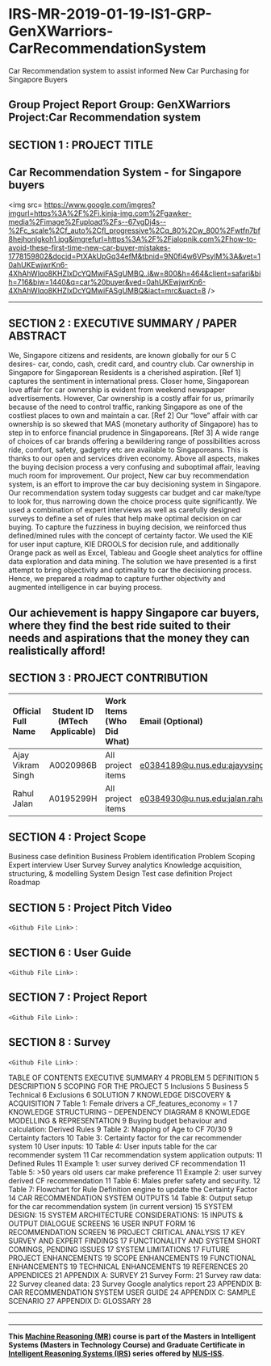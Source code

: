 # IRS-MR-2019-01-19-IS1-GRP-GenXWarriors-CarRecommendationSystem
Car Recommendation system to assist informed New Car Purchasing for Singapore Buyers


Group Project Report
Group: GenXWarriors
Project:Car Recommendation system
---


## SECTION 1 : PROJECT TITLE
## Car Recommendation System - for Singapore buyers 


<img src= https://www.google.com/imgres?imgurl=https%3A%2F%2Fi.kinja-img.com%2Fgawker-media%2Fimage%2Fupload%2Fs--67vgDj4s--%2Fc_scale%2Cf_auto%2Cfl_progressive%2Cq_80%2Cw_800%2Fwtfn7bf8hejhonlgkoh1.jpg&imgrefurl=https%3A%2F%2Fjalopnik.com%2Fhow-to-avoid-these-first-time-new-car-buyer-mistakes-1778159802&docid=PtXAkUpGq34efM&tbnid=9N0fi4w6VPsylM%3A&vet=10ahUKEwjwrKn6-4XhAhWIqo8KHZIxDcYQMwiFASgUMBQ..i&w=800&h=464&client=safari&bih=716&biw=1440&q=car%20buyer&ved=0ahUKEwjwrKn6-4XhAhWIqo8KHZIxDcYQMwiFASgUMBQ&iact=mrc&uact=8 />

---
## SECTION 2 : EXECUTIVE SUMMARY / PAPER ABSTRACT

We, Singapore citizens and residents, are known globally for our 5 C desires- car, condo, cash, credit card, and country club. Car ownership in Singapore for Singaporean Residents is a cherished aspiration. [Ref 1] captures the sentiment in international press. Closer home, Singaporean love affair for car ownership is evident from weekend newspaper advertisements.
However, Car ownership is a costly affair for us, primarily because of the need to control traffic, ranking Singapore as one of the costliest places to own and maintain a car. [Ref 2]
Our “love” affair with car ownership is so skewed that MAS (monetary authority of Singapore) has to step in to enforce financial prudence in Singaporeans. [Ref 3]
A wide range of choices of car brands offering a bewildering range of possibilities across ride, comfort, safety, gadgetry etc are available to Singaporeans. This is thanks to our open and services driven economy.
Above all aspects, makes the buying decision process a very confusing and suboptimal affair, leaving much room for improvement.
Our project, New car buy recommendation system, is an effort to improve the car buy decisioning system in Singapore. Our recommendation system today suggests car budget and car make/type to look for, thus narrowing down the choice process quite significantly.
We used a combination of expert interviews as well as carefully designed surveys to define a set of rules that help make optimal decision on car buying. To capture the fuzziness in buying decision, we reinforced thus defined/mined rules with the concept of certainty factor.
We used the KIE for user input capture, KIE DROOLS for decision rule, and additionally Orange pack as well as Excel, Tableau and Google sheet analytics for offline data exploration and data mining.
The solution we have presented is a first attempt to bring objectivity and optimality to car the decisioning process. Hence, we prepared a roadmap to capture further objectivity and augmented intelligence in car buying process.

Our achievement is happy Singapore car buyers, where they find the best ride suited to their needs and aspirations that the money they can realistically afford!
---
## SECTION 3 :  PROJECT CONTRIBUTION

| Official Full Name  | Student ID (MTech Applicable)  | Work Items (Who Did What) | Email (Optional) |
| :------------ |:---------------:| :-----| :-----|
| Ajay Vikram Singh | A0020986B | All project items | e0384189@u.nus.edu;ajayvsingh@gmail.com |
| Rahul Jalan| A0195299H | All project items | e0384930@u.nus.edu;jalan.rahul@gmail.com |

## SECTION 4 :  Project Scope

Business case definition
Business Problem identification
Problem Scoping
Expert interview 
User Survey
Survey analytics
Knowledge acquisition, structuring, & modelling
System Design
Test case definition
Project Roadmap


## SECTION 5 : Project Pitch Video

`<Github File Link>` : 

## SECTION 6 : User Guide

`<Github File Link>` : 

## SECTION 7 : Project Report 

`<Github File Link>` : 

## SECTION 8 : Survey 

`<Github File Link>` : 

TABLE OF CONTENTS
EXECUTIVE SUMMARY	4
PROBLEM	5
DEFINITION	5
DESCRIPTION	5
SCOPING FOR THE PROJECT	5
Inclusions	5
Business	5
Technical	6
Exclusions	6
SOLUTION	7
KNOWLEDGE DISCOVERY & ACQUISITION	7
Table 1: Female drivers a CF_features_economy = 1	7
KNOWLEDGE STRUCTURING – DEPENDENCY DIAGRAM	8
KNOWLEDGE MODELLING & REPRESENTATION	9
Buying budget behaviour and calculation: Derived Rules	9
Table 2: Mapping of Age to CF 70/30	9
Certainty factors	10
Table 3: Certainty factor for the car recommender system	10
User inputs:	10
Table 4: User inputs table for the car recommender system	11
Car recommendation system application outputs:	11
Defined Rules	11
Example 1: user survey derived CF recommendation	11
Table 5: >50 years old users car make preference	11
Example 2: user survey derived CF recommendation	11
Table 6: Males prefer safety and security.	12
Table 7: Flowchart for Rule Definition engine to update the Certainty Factor	14
CAR RECOMMENDATION SYSTEM OUTPUTS	14
Table 8: Output setup for the car recommendation system (in current version)	15
SYSTEM DESIGN:	15
SYSTEM ARCHITECTURE CONSIDERATIONS:	15
INPUTS & OUTPUT DIALOGUE SCREENS	16
USER INPUT FORM	16
RECOMMENDATION SCREEN	16
PROJECT CRITICAL ANALYSIS	17
KEY SURVEY AND EXPERT FINDINGS	17
FUNCTIONALITY AND SYSTEM SHORT COMINGS, PENDING ISSUES	17
SYSTEM LIMITATIONS	17
FUTURE PROJECT ENHANCEMENTS	19
SCOPE ENHANCEMENTS	19
FUNCTIONAL ENHANCEMENTS	19
TECHNICAL ENHANCEMENTS	19
REFERENCES	20
APPENDICES	21
APPENDIX A: SURVEY	21
Survey Form:	21
Survey raw data:	22
Survey cleaned data:	23
Survey Google analytics report	23
APPENDIX B: CAR RECOMMENDATION SYSTEM USER GUIDE	24
APPENDIX C: SAMPLE SCENARIO	27
APPENDIX D: GLOSSARY	28

---

### 

---

**This [Machine Reasoning (MR)](https://www.iss.nus.edu.sg/executive-education/course/detail/machine-reasoning "Machine Reasoning") course is part of the Masters in Intelligent Systems (Masters in Technology Course) and Graduate Certificate in [Intelligent Reasoning Systems (IRS)](https://www.iss.nus.edu.sg/stackable-certificate-programmes/intelligent-systems "Intelligent Reasoning Systems") series offered by [NUS-ISS](https://www.iss.nus.edu.sg "Institute of Systems Science, National University of Singapore").**

